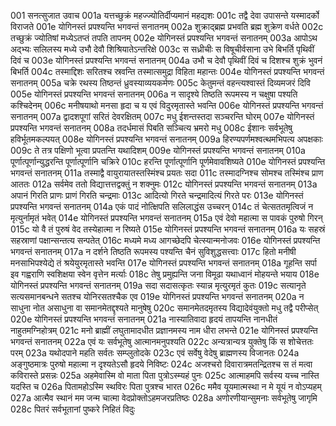 001	सनत्सुजात उवाच
001a	यत्तच्छुक्रं महज्ज्योतिर्दीप्यमानं महद्यशः
001c	तद्वै देवा उपासन्ते यस्मादर्को विराजते
001e	योगिनस्तं प्रपश्यन्ति भगवन्तं सनातनम्
002a	शुक्राद्ब्रह्म प्रभवति ब्रह्म शुक्रेण वर्धते
002c	तच्छुक्रं ज्योतिषां मध्येऽतप्तं तपति तापनम्
002e	योगिनस्तं प्रपश्यन्ति भगवन्तं सनातनम्
003a	आपोऽथ अद्भ्यः सलिलस्य मध्ये उभौ देवौ शिश्रियातेऽन्तरिक्षे
003c	स सध्रीचीः स विषूचीर्वसाना उभे बिभर्ति पृथिवीं दिवं च
003e	योगिनस्तं प्रपश्यन्ति भगवन्तं सनातनम्
004a	उभौ च देवौ पृथिवीं दिवं च दिशश्च शुक्रं भुवनं बिभर्ति
004c	तस्माद्दिशः सरितश्च स्रवन्ति तस्मात्समुद्रा विहिता महान्तः
004e	योगिनस्तं प्रपश्यन्ति भगवन्तं सनातनम्
005a	चक्रे रथस्य तिष्ठन्तं ध्रुवस्याव्ययकर्मणः
005c	केतुमन्तं वहन्त्यश्वास्तं दिव्यमजरं दिवि
005e	योगिनस्तं प्रपश्यन्ति भगवन्तं सनातनम्
006a	न सादृश्ये तिष्ठति रूपमस्य न चक्षुषा पश्यति कश्चिदेनम्
006c	मनीषयाथो मनसा हृदा च य एवं विदुरमृतास्ते भवन्ति
006e	योगिनस्तं प्रपश्यन्ति भगवन्तं सनातनम्
007a	द्वादशपूगां सरितं देवरक्षितम्
007c	मधु ईशन्तस्तदा सञ्चरन्ति घोरम्
007e	योगिनस्तं प्रपश्यन्ति भगवन्तं सनातनम्
008a	तदर्धमासं पिबति सञ्चित्य भ्रमरो मधु
008c	ईशानः सर्वभूतेषु हविर्भूतमकल्पयत्
008e	योगिनस्तं प्रपश्यन्ति भगवन्तं सनातनम्
009a	हिरण्यपर्णमश्वत्थमभिपत्य अपक्षकाः
009c	ते तत्र पक्षिणो भूत्वा प्रपतन्ति यथादिशम्
009e	योगिनस्तं प्रपश्यन्ति भगवन्तं सनातनम्
010a	पूर्णात्पूर्णान्युद्धरन्ति पूर्णात्पूर्णानि चक्रिरे
010c	हरन्ति पूर्णात्पूर्णानि पूर्णमेवावशिष्यते
010e	योगिनस्तं प्रपश्यन्ति भगवन्तं सनातनम्
011a	तस्माद्वै वायुरायातस्तस्मिंश्च प्रयतः सदा
011c	तस्मादग्निश्च सोमश्च तस्मिंश्च प्राण आततः
012a	सर्वमेव ततो विद्यात्तत्तद्वक्तुं न शक्नुमः
012c	योगिनस्तं प्रपश्यन्ति भगवन्तं सनातनम्
013a	अपानं गिरति प्राणः प्राणं गिरति चन्द्रमाः
013c	आदित्यो गिरते चन्द्रमादित्यं गिरते परः
013e	योगिनस्तं प्रपश्यन्ति भगवन्तं सनातनम्
014a	एकं पादं नोत्क्षिपति सलिलाद्धंस उच्चरन्
014c	तं चेत्सततमृत्विजं न मृत्युर्नामृतं भवेत्
014e	योगिनस्तं प्रपश्यन्ति भगवन्तं सनातनम्
015a	एवं देवो महात्मा स पावकं पुरुषो गिरन्
015c	यो वै तं पुरुषं वेद तस्येहात्मा न रिष्यते
015e	योगिनस्तं प्रपश्यन्ति भगवन्तं सनातनम्
016a	यः सहस्रं सहस्राणां पक्षान्सन्तत्य सन्पतेत्
016c	मध्यमे मध्य आगच्छेदपि चेत्स्यान्मनोजवः
016e	योगिनस्तं प्रपश्यन्ति भगवन्तं सनातनम्
017a	न दर्शने तिष्ठति रूपमस्य पश्यन्ति चैनं सुविशुद्धसत्त्वाः
017c	हितो मनीषी मनसाभिपश्येद्ये तं श्रयेयुरमृतास्ते भवन्ति
017e	योगिनस्तं प्रपश्यन्ति भगवन्तं सनातनम्
018a	गूहन्ति सर्पा इव गह्वराणि स्वशिक्षया स्वेन वृत्तेन मर्त्याः
018c	तेषु प्रमुह्यन्ति जना विमूढा यथाध्वानं मोहयन्ते भयाय
018e	योगिनस्तं प्रपश्यन्ति भगवन्तं सनातनम्
019a	सदा सदासत्कृतः स्यान्न मृत्युरमृतं कुतः
019c	सत्यानृते सत्यसमानबन्धने सतश्च योनिरसतश्चैक एव
019e	योगिनस्तं प्रपश्यन्ति भगवन्तं सनातनम्
020a	न साधुना नोत असाधुना वा समानमेतद्दृश्यते मानुषेषु
020c	समानमेतदमृतस्य विद्यादेवंयुक्तो मधु तद्वै परीप्सेत्
020e	योगिनस्तं प्रपश्यन्ति भगवन्तं सनातनम्
021a	नास्यातिवादा हृदयं तापयन्ति नानधीतं नाहुतमग्निहोत्रम्
021c	मनो ब्राह्मीं लघुतामादधीत प्रज्ञानमस्य नाम धीरा लभन्ते
021e	योगिनस्तं प्रपश्यन्ति भगवन्तं सनातनम्
022a	एवं यः सर्वभूतेषु आत्मानमनुपश्यति
022c	अन्यत्रान्यत्र युक्तेषु किं स शोचेत्ततः परम्
023a	यथोदपाने महति सर्वतः सम्प्लुतोदके
023c	एवं सर्वेषु वेदेषु ब्राह्मणस्य विजानतः
024a	अङ्गुष्ठमात्रः पुरुषो महात्मा न दृश्यतेऽसौ हृदये निविष्टः
024c	अजश्चरो दिवारात्रमतन्द्रितश्च स तं मत्वा कविरास्ते प्रसन्नः
025a	अहमेवास्मि वो माता पिता पुत्रोऽस्म्यहं पुनः
025c	आत्माहमपि सर्वस्य यच्च नास्ति यदस्ति च
026a	पितामहोऽस्मि स्थविरः पिता पुत्रश्च भारत
026c	ममैव यूयमात्मस्था न मे यूयं न वोऽप्यहम्
027a	आत्मैव स्थानं मम जन्म चात्मा वेदप्रोक्तोऽहमजरप्रतिष्ठः
028a	अणोरणीयान्सुमनाः सर्वभूतेषु जागृमि
028c	पितरं सर्वभूतानां पुष्करे निहितं विदुः
